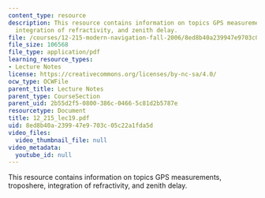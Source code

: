 ```yaml
---
content_type: resource
description: This resource contains information on topics GPS measurements, troposhere,
  integration of refractivity, and zenith delay.
file: /courses/12-215-modern-navigation-fall-2006/8ed8b40a239947e9703c05c22a1fda5d_12_215_lec19.pdf
file_size: 106568
file_type: application/pdf
learning_resource_types:
- Lecture Notes
license: https://creativecommons.org/licenses/by-nc-sa/4.0/
ocw_type: OCWFile
parent_title: Lecture Notes
parent_type: CourseSection
parent_uid: 2b55d2f5-0800-386c-0466-5c81d2b5787e
resourcetype: Document
title: 12_215_lec19.pdf
uid: 8ed8b40a-2399-47e9-703c-05c22a1fda5d
video_files:
  video_thumbnail_file: null
video_metadata:
  youtube_id: null
---
```

This resource contains information on topics GPS measurements, troposhere, integration of refractivity, and zenith delay.